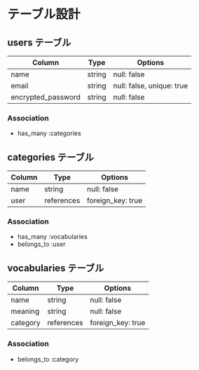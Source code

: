 # テーブル設計

## users テーブル

| Column                | Type   | Options                  |
| --------------------- | ------ | ------------------------ |
| name                  | string | null: false              |
| email                 | string | null: false, unique: true|
| encrypted_password    | string | null: false              |

### Association

- has_many :categories

## categories テーブル

| Column                | Type       | Options              |
| --------------------- | ---------- | -------------------- |
| name                  | string     | null: false          |
| user                  | references | foreign_key: true    |

### Association

- has_many :vocabularies
- belongs_to :user


## vocabularies テーブル

| Column                | Type       | Options              |
| --------------------- | ---------- | -------------------- |
| name                  | string     | null: false          |
| meaning               | string     | null: false          |
| category              | references | foreign_key: true    |

### Association

- belongs_to :category

